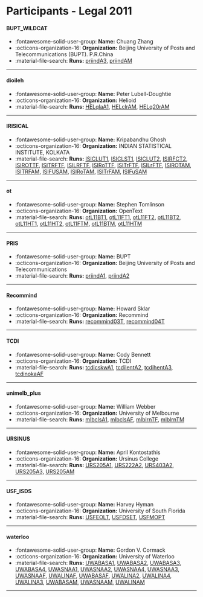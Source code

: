 # Participants - Legal 2011 

#### BUPT_WILDCAT
 - :fontawesome-solid-user-group: **Name:** Chuang Zhang
 - :octicons-organization-16: **Organization:** Beijing University of Posts and Telecommunications (BUPT). P.R.China
 - :material-file-search: **Runs:** [priindA3](./runs.md#priinda3), [priindAM](./runs.md#priindam)

---
#### dioileh
 - :fontawesome-solid-user-group: **Name:** Peter Lubell-Doughtie
 - :octicons-organization-16: **Organization:** Helioid
 - :material-file-search: **Runs:** [HELqlaA1](./runs.md#helqlaa1), [HELclrAM](./runs.md#helclram), [HELq20rAM](./runs.md#helq20ram)

---
#### IRISICAL
 - :fontawesome-solid-user-group: **Name:** Kripabandhu Ghosh
 - :octicons-organization-16: **Organization:** INDIAN STATISTICAL INSTITUTE, KOLKATA
 - :material-file-search: **Runs:** [ISICLUT1](./runs.md#isiclut1), [ISICLST1](./runs.md#isiclst1), [ISICLUT2](./runs.md#isiclut2), [ISIRFCT2](./runs.md#isirfct2), [ISIROTTF](./runs.md#isirottf), [ISITRFTF](./runs.md#isitrftf), [ISILRFTF](./runs.md#isilrftf), [ISIRoTTF](./runs.md#isirottf), [ISITrFTF](./runs.md#isitrftf), [ISILrFTF](./runs.md#isilrftf), [ISIROTAM](./runs.md#isirotam), [ISITRFAM](./runs.md#isitrfam), [ISIFUSAM](./runs.md#isifusam), [ISIRoTAM](./runs.md#isirotam), [ISITrFAM](./runs.md#isitrfam), [ISIFuSAM](./runs.md#isifusam)

---
#### ot
 - :fontawesome-solid-user-group: **Name:** Stephen Tomlinson
 - :octicons-organization-16: **Organization:** OpenText
 - :material-file-search: **Runs:** [otL11BT1](./runs.md#otl11bt1), [otL11FT1](./runs.md#otl11ft1), [otL11FT2](./runs.md#otl11ft2), [otL11BT2](./runs.md#otl11bt2), [otL11HT1](./runs.md#otl11ht1), [otL11HT2](./runs.md#otl11ht2), [otL11FTM](./runs.md#otl11ftm), [otL11BTM](./runs.md#otl11btm), [otL11HTM](./runs.md#otl11htm)

---
#### PRIS
 - :fontawesome-solid-user-group: **Name:** BUPT
 - :octicons-organization-16: **Organization:** Beijing University of Posts and Telecommunications
 - :material-file-search: **Runs:** [priindA1](./runs.md#priinda1), [priindA2](./runs.md#priinda2)

---
#### Recommind
 - :fontawesome-solid-user-group: **Name:** Howard Sklar
 - :octicons-organization-16: **Organization:** Recommind
 - :material-file-search: **Runs:** [recommind03T](./runs.md#recommind03t), [recommind04T](./runs.md#recommind04t)

---
#### TCDI
 - :fontawesome-solid-user-group: **Name:** Cody Bennett
 - :octicons-organization-16: **Organization:** TCDI
 - :material-file-search: **Runs:** [tcdicskwA1](./runs.md#tcdicskwa1), [tcdilentA2](./runs.md#tcdilenta2), [tcdihentA3](./runs.md#tcdihenta3), [tcdinokaAF](./runs.md#tcdinokaaf)

---
#### unimelb_plus
 - :fontawesome-solid-user-group: **Name:** William Webber
 - :octicons-organization-16: **Organization:** University of Melbourne
 - :material-file-search: **Runs:** [mlbclsA1](./runs.md#mlbclsa1), [mlbclsAF](./runs.md#mlbclsaf), [mlblrnTF](./runs.md#mlblrntf), [mlblrnTM](./runs.md#mlblrntm)

---
#### URSINUS
 - :fontawesome-solid-user-group: **Name:** April Kontostathis
 - :octicons-organization-16: **Organization:** Ursinus College
 - :material-file-search: **Runs:** [URS205A1](./runs.md#urs205a1), [URS222A2](./runs.md#urs222a2), [URS403A2](./runs.md#urs403a2), [URS205A3](./runs.md#urs205a3), [URS205AM](./runs.md#urs205am)

---
#### USF_ISDS
 - :fontawesome-solid-user-group: **Name:** Harvey Hyman
 - :octicons-organization-16: **Organization:** University of South Florida
 - :material-file-search: **Runs:** [USFEOLT](./runs.md#usfeolt), [USFDSET](./runs.md#usfdset), [USFMOPT](./runs.md#usfmopt)

---
#### waterloo
 - :fontawesome-solid-user-group: **Name:** Gordon V. Cormack
 - :octicons-organization-16: **Organization:** University of Waterloo
 - :material-file-search: **Runs:** [UWABASA1](./runs.md#uwabasa1), [UWABASA2](./runs.md#uwabasa2), [UWABASA3](./runs.md#uwabasa3), [UWABASA4](./runs.md#uwabasa4), [UWASNAA1](./runs.md#uwasnaa1), [UWASNAA2](./runs.md#uwasnaa2), [UWASNAA4](./runs.md#uwasnaa4), [UWASNAA3](./runs.md#uwasnaa3), [UWASNAAF](./runs.md#uwasnaaf), [UWALINAF](./runs.md#uwalinaf), [UWABASAF](./runs.md#uwabasaf), [UWALINA2](./runs.md#uwalina2), [UWALINA4](./runs.md#uwalina4), [UWALINA3](./runs.md#uwalina3), [UWABASAM](./runs.md#uwabasam), [UWASNAAM](./runs.md#uwasnaam), [UWALINAM](./runs.md#uwalinam)

---
